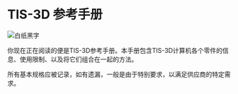 # TIS-3D 参考手册
![白纸黑字](item:tis3d:manual)

你现在正在阅读的便是TIS-3D参考手册。本手册包含TIS-3D计算机各个零件的信息、使用限制、以及将它们组合在一起的方法。

所有基本规格应被记录，如有遗漏，一般是由于特别要求，以满足供应商的特定需求。
